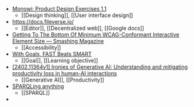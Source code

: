 - [Monowi: Product Design Exercises 1.1](https://monowi.notion.site/Monowi-Product-Design-Exercises-1-1-99c913d7ec554164be0bbc785bccda97)
	- [[Design thinking]], [[User interface design]]
- https://docs.fileverse.io/
	- [[Editor]], [[Decentralized web]], [[Google docs]]
- [Getting To The Bottom Of Minimum WCAG-Conformant Interactive Element Size — Smashing Magazine](https://www.smashingmagazine.com/2024/07/getting-bottom-minimum-wcag-conformant-interactive-element-size/)
	- [[Accessibility]]
- [With Goals, FAST Beats SMART](https://sloanreview.mit.edu/article/with-goals-fast-beats-smart/)
	- [[Goal]], [[Learning objective]]
- [[2402.11364v1] Ironies of Generative AI: Understanding and mitigating productivity loss in human-AI interactions](https://arxiv.org/abs/2402.11364v1)
	- [[Generative AI]], [[Productivity]]
- [SPARQLing anything](https://www.bobdc.com/blog/sparqlanything/)
	- [[SPARQL]]
-